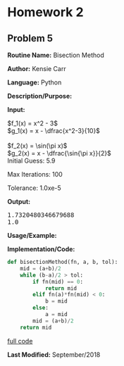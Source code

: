 # Homework 2

## Problem 5

**Routine Name:**  Bisection Method         

**Author:** Kensie Carr

**Language:** Python

**Description/Purpose:** 

**Input:**
<p>
  $f_1(x) = x^2 - 3$
  <br>
  $g_1(x) = x - \dfrac{x^2-3}{10}$
  <br>
  
  <br>
  $f_2(x) = \sin(\pi x)$
  <br>
  $g_2(x) = x - \dfrac{\sin{\pi x}}{2}$
  <br>
  Initial Guess: 5.9
</p>
Max Iterations: 100

Tolerance: 1.0xe-5

**Output:** 
<pre>
1.7320480346679688
1.0
</pre>

**Usage/Example:**

**Implementation/Code:** 
```python
def bisectionMethod(fn, a, b, tol):
    mid = (a+b)/2
    while (b-a)/2 > tol:
        if fn(mid) == 0:
            return mid
        elif fn(a)*fn(mid) < 0:
            b = mid
        else:
            a = mid
        mid = (a+b)/2
    return mid
```
[full code](https://KensieCarr.github.io/Math-4610/Homework2/Problem5.py)

**Last Modified:** September/2018
